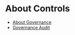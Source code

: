 # About Controls

- [About Governance](https://github.com/vamsi8500/Controls/blob/main/governance/001-about-governance.md)
- [Governance Audit](https://github.com/vamsi8500/Controls/blob/main/governance/002-Governance-Audit.md)
